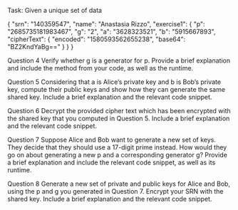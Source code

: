 Task:  Given a unique set of data

{
 "srn": "140359547",
 "name": "Anastasia Rizzo",
 "exercise1": {
  "p": "2685735181983467",
  "g": "2",
  "a": "3628323521",
  "b": "5915667893",
  "cipherText": {
   "encoded": "1580593562655238",
   "base64": "BZ2KndYaBg=="
  }
 }
}

Question 4 
Verify whether g is a generator for p. Provide a brief explanation
and include the method from your code, as well as the runtime. 

Question 5 
Considering that a is Alice’s private key and b is Bob’s private
key, compute their public keys and show how they can generate the same shared
key. Include a brief explanation and the relevant code snippet.

Question 6 
Decrypt the provided cipher text which has been encrypted with
the shared key that you computed in Question 5. Include a brief explanation
and the relevant code snippet.

Question 7 
Suppose Alice and Bob want to generate a new set of keys. They
decide that they should use a 17-digit prime instead. How would they go on
about generating a new p and a corresponding generator g? Provide a brief
explanation and include the relevant code snippet, as well as its runtime.

Question 8 
Generate a new set of private and public keys for Alice and Bob,
using the p and g you generated in Question 7. Encrypt your SRN with the
shared key. Include a brief explanation and the relevant code snippet.

